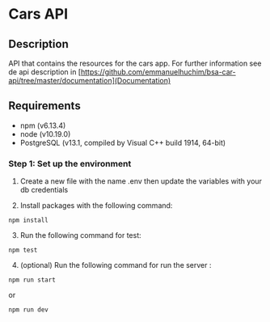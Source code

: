 # Cars API

## Description

API that contains the resources for the cars app. For further information see de api description in [https://github.com/emmanuelhuchim/bsa-car-api/tree/master/documentation](Documentation)

## Requirements

- npm (v6.13.4)
- node (v10.19.0)
- PostgreSQL (v13.1, compiled by Visual C++ build 1914, 64-bit)

### Step 1: Set up the environment

1. Create a new file with the name .env then update the variables with your db credentials

2. Install packages with the following command:

```
npm install
```

3. Run the following command for test:

```
npm test
```

4. (optional) Run the following command for run the server :

```
npm run start
```
or
```
npm run dev
```
